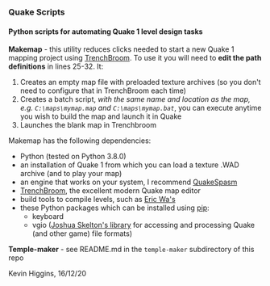 ### Quake Scripts

#### Python scripts for automating Quake 1 level design tasks

**Makemap** - this utility reduces clicks needed to start a new Quake 1 mapping project using [TrenchBroom](https://kristianduske.com/trenchbroom/). To use it you will need to **edit the path definitions** in lines 25-32. It:

1. Creates an empty map file with preloaded texture archives (so you don't need to configure that in TrenchBroom each time)
2.  Creates a batch script, *with the same name and location as the map, e.g. ```C:\maps\mymap.map``` and ```C:\maps\mymap.bat```*, you can execute anytime you wish to build the map and launch it in Quake
3. Launches the blank map in Trenchbroom

Makemap has the following dependencies:

- Python (tested on Python 3.8.0)
- an installation of Quake 1 from which you can load a texture .WAD archive (and to play your map)
- an engine that works on your system, I recommend [QuakeSpasm](http://quakespasm.sourceforge.net/)
- [TrenchBroom](https://kristianduske.com/trenchbroom/), the excellent modern Quake map editor
- build tools to compile levels, such as [Eric Wa's](https://ericwa.github.io/ericw-tools/)
- these Python packages which can be installed using [pip](https://pypi.org/project/pip/):
  - keyboard
  - vgio ([Joshua Skelton's library](http://joshuaskelton.com/projects/vgio/) for accessing and processing Quake (and other game) file formats)

**Temple-maker** - see README.md in the ```temple-maker``` subdirectory of this repo

Kevin Higgins, 16/12/20